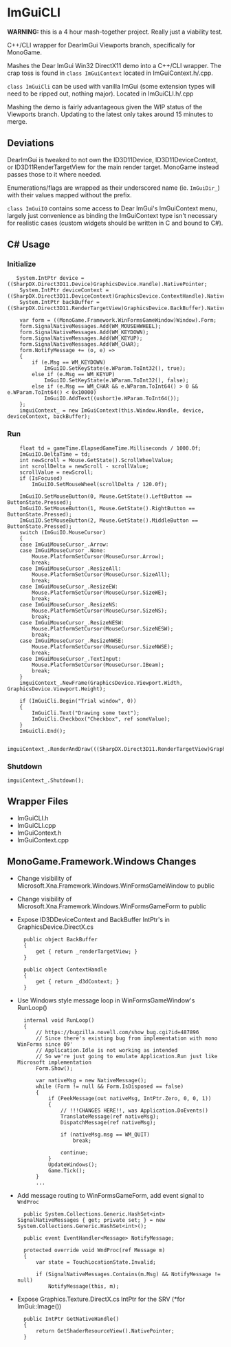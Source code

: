 # ImGuiCLI

**WARNING:** this is a 4 hour mash-together project. Really just a viability test.

C++/CLI wrapper for DearImGui Viewports branch, specifically for MonoGame.

Mashes the Dear ImGui Win32 DirectX11 demo into a C++/CLI wrapper. The crap toss is found in `class ImGuiContext` located in ImGuiContext.h/.cpp.

`class ImGuiCli` can be used with vanilla ImGui (some extension types will need to be ripped out, nothing major). Located in ImGuiCLI.h/.cpp

Mashing the demo is fairly advantageous given the WIP status of the Viewports branch. Updating to the latest only takes around 15 minutes to merge.

## Deviations

DearImGui is tweaked to not own the ID3D11Device, ID3D11DeviceContext, or ID3D11RenderTargetView for the main render target. MonoGame instead passes those to it where needed.

Enumerations/flags are wrapped as their underscored name (ie. `ImGuiDir_`) with their values mapped without the prefix.

`class ImGuiIO` contains some access to Dear ImGui's ImGuiContext menu, largely just convenience as binding the ImGuiContext type isn't necessary for realistic cases (custom widgets should be written in C and bound to C#).

## C# Usage

### Initialize

       System.IntPtr device = ((SharpDX.Direct3D11.Device)GraphicsDevice.Handle).NativePointer;
        System.IntPtr deviceContext = ((SharpDX.Direct3D11.DeviceContext)GraphicsDevice.ContextHandle).NativePointer;
        System.IntPtr backBuffer = ((SharpDX.Direct3D11.RenderTargetView)GraphicsDevice.BackBuffer).NativePointer;
    
        var form = ((MonoGame.Framework.WinFormsGameWindow)Window).Form;
        form.SignalNativeMessages.Add(WM_MOUSEHWHEEL);
        form.SignalNativeMessages.Add(WM_KEYDOWN);
        form.SignalNativeMessages.Add(WM_KEYUP);
        form.SignalNativeMessages.Add(WM_CHAR);
        form.NotifyMessage += (o, e) =>
        {
            if (e.Msg == WM_KEYDOWN)
                ImGuiIO.SetKeyState(e.WParam.ToInt32(), true);
            else if (e.Msg == WM_KEYUP)
                ImGuiIO.SetKeyState(e.WParam.ToInt32(), false);
            else if (e.Msg == WM_CHAR && e.WParam.ToInt64() > 0 && e.WParam.ToInt64() < 0x10000)
                ImGuiIO.AddText((ushort)e.WParam.ToInt64());
        };
        imguiContext_ = new ImGuiContext(this.Window.Handle, device, deviceContext, backBuffer);

### Run

        float td = gameTime.ElapsedGameTime.Milliseconds / 1000.0f;
        ImGuiIO.DeltaTime = td;
        int newScroll = Mouse.GetState().ScrollWheelValue;
        int scrollDelta = newScroll - scrollValue;
        scrollValue = newScroll;
        if (IsFocused)
            ImGuiIO.SetMouseWheel(scrollDelta / 120.0f);
    
        ImGuiIO.SetMouseButton(0, Mouse.GetState().LeftButton == ButtonState.Pressed);
        ImGuiIO.SetMouseButton(1, Mouse.GetState().RightButton == ButtonState.Pressed);
        ImGuiIO.SetMouseButton(2, Mouse.GetState().MiddleButton == ButtonState.Pressed);
        switch (ImGuiIO.MouseCursor)
        {
        case ImGuiMouseCursor_.Arrow:
        case ImGuiMouseCursor_.None:
            Mouse.PlatformSetCursor(MouseCursor.Arrow);
            break;
        case ImGuiMouseCursor_.ResizeAll:
            Mouse.PlatformSetCursor(MouseCursor.SizeAll);
            break;
        case ImGuiMouseCursor_.ResizeEW:
            Mouse.PlatformSetCursor(MouseCursor.SizeWE);
            break;
        case ImGuiMouseCursor_.ResizeNS:
            Mouse.PlatformSetCursor(MouseCursor.SizeNS);
            break;
        case ImGuiMouseCursor_.ResizeNESW:
            Mouse.PlatformSetCursor(MouseCursor.SizeNESW);
            break;
        case ImGuiMouseCursor_.ResizeNWSE:
            Mouse.PlatformSetCursor(MouseCursor.SizeNWSE);
            break;
        case ImGuiMouseCursor_.TextInput:
            Mouse.PlatformSetCursor(MouseCursor.IBeam);
            break;
        }
        imguiContext_.NewFrame(GraphicsDevice.Viewport.Width, GraphicsDevice.Viewport.Height);
    
        if (ImGuiCli.Begin("Trial window", 0))
        {
            ImGuiCli.Text("Drawing some text");
            ImGuiCli.Checkbox("Checkbox", ref someValue);
        }
        ImGuiCli.End();
    
            imguiContext_.RenderAndDraw(((SharpDX.Direct3D11.RenderTargetView)GraphicsDevice.BackBuffer).NativePointer);

### Shutdown

`imguiContext_.Shutdown();`

## Wrapper Files

- ImGuiCLI.h
- ImGuiCLI.cpp
- ImGuiContext.h
- ImGuiContext.cpp

## MonoGame.Framework.Windows Changes

- Change visibility of Microsoft.Xna.Framework.Windows.WinFormsGameWindow to public

- Change visibility of Microsoft.Xna.Framework.Windows.WinFormsGameForm to public

- Expose ID3DDeviceContext and BackBuffer IntPtr's in GraphicsDevice.DirectX.cs

        public object BackBuffer
        {
            get { return _renderTargetView; }
        }
        
        public object ContextHandle
        {
            get { return _d3dContext; }
        }

- Use Windows style message loop in WinFormsGameWindow's RunLoop()

        internal void RunLoop()
        {
            // https://bugzilla.novell.com/show_bug.cgi?id=487896
            // Since there's existing bug from implementation with mono WinForms since 09'
            // Application.Idle is not working as intended
            // So we're just going to emulate Application.Run just like Microsoft implementation
            Form.Show();
        
            var nativeMsg = new NativeMessage();
            while (Form != null && Form.IsDisposed == false)
            {
                if (PeekMessage(out nativeMsg, IntPtr.Zero, 0, 0, 1))
                {
                    // !!!CHANGES HERE!!, was Application.DoEvents()
                    TranslateMessage(ref nativeMsg);
                    DispatchMessage(ref nativeMsg);
        
                    if (nativeMsg.msg == WM_QUIT)
                        break;
        
                    continue;
                }
                UpdateWindows();
                Game.Tick();
            }
            ...

- Add message routing to WinFormsGameForm, add event signal to `WndProc`

        public System.Collections.Generic.HashSet<int> SignalNativeMessages { get; private set; } = new System.Collections.Generic.HashSet<int>();
        
        public event EventHandler<Message> NotifyMessage;
        
        protected override void WndProc(ref Message m)
        {
            var state = TouchLocationState.Invalid;
        
            if (SignalNativeMessages.Contains(m.Msg) && NotifyMessage != null)
                NotifyMessage(this, m);

- Expose Graphics.Texture.DirectX.cs IntPtr for the SRV (*for ImGui::Image())

        public IntPtr GetNativeHandle()
        {
            return GetShaderResourceView().NativePointer;
        }